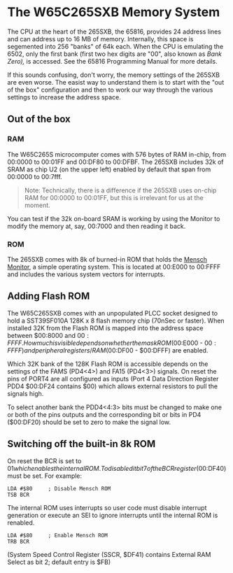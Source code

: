 # The W65C265SXB Memory System

The CPU at the heart of the 265SXB, the 65816, provides 24 address lines and can
address up to 16 MB of memory. Internally, this space is segemented into 256
"banks" of 64k each. When the CPU is emulating the 6502, only the first bank
(first two hex digits are "00", also known as _Bank Zero),_ is accessed. See the
65816 Programming Manual for more details.

If this sounds confusing, don't worry, the memory settings of the 265SXB are
even worse. The easist way to understand them is to start with the "out of the
box" configuration and then to work our way through the various settings to
increase the address space. 

## Out of the box

### RAM

The W65C265S microcomputer comes with 576 bytes of RAM in-chip, from 00:0000 to
00:01FF and 00:DF80 to 00:DFBF. The 265SXB includes 32k of SRAM as chip U2 (on
the upper left) enabled by default that span from 00:0000 to 00:7fff.

> Note: Technically, there is a difference if the 265SXB uses on-chip RAM for
> 00:0000 to 00:01FF, but this is irrelevant for us at the moment.

You can test if the 32k on-board SRAM is working by using the Monitor to modify
the memory at, say, 00:7000 and then reading it back. 

### ROM 

The 265SXB comes with 8k of burned-in ROM that holds the [Mensch
Monitor](https://github.com/scotws/265SXB-Guide/blob/master/monitor.md), a
simple operating system. This is located at 00:E000 to 00:FFFF and includes the
various system vectors for interrupts. 



## Adding Flash ROM

The W65C265SXB comes with an unpopulated PLCC socket designed to hold a
SST39SF010A 128K x 8 flash memory chip (70nSec or faster). When installed
32K from the Flash ROM is mapped into the address space between $00:8000
and $00:FFFF. How much is visible depends on whether the mask ROM ($00:E000 -
$00:FFFF) and peripheral registers/RAM ($00:DF00 - $00:DFFF) are enabled.

Which 32K bank of the 128K Flash ROM is accessible depends on the settings
of the FAMS (PD4<4>) and FA15 (PD4<3>) signals. On reset the pins of PORT4
are all configured as inputs (Port 4 Data Direction Register PDD4 $00:DF24
contains $00) which allows external resistors to pull the signals high.

To select another bank the PDD4<4:3> bits must be changed to make one or
both of the pins outputs and the corresponding bit or bits in PD4 ($00:DF20)
should be set to zero to make the signal low.

## Switching off the built-in 8k ROM 

On reset the BCR is set to $01 which enables the internal ROM. To disabled 
it bit 7 of the BCR register ($00:DF40) must be set. For example: 
```
LDA #$80     ; Disable Mensch ROM
TSB BCR
```
The internal ROM uses interrupts so user code must disable interrupt
generation or execute an SEI to ignore interrupts until the internal ROM is
renabled.
```
LDA #$80     ; Enable Mensch ROM
TRB BCR
```

(System Speed Control Register (SSCR, $DF41) contains External RAM Select as bit
2; default entry is $FB)
